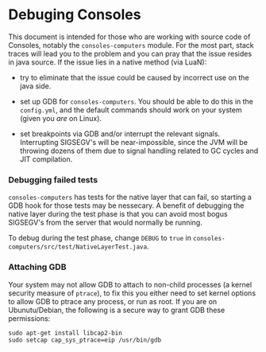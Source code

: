 # Debuging Consoles

This document is intended for those who are working with source code of Consoles, notably the `consoles-computers` module. For the most part, stack traces will lead you to the problem and you can pray that the issue resides in java source. If the issue lies in a native method (via LuaN):

- try to eliminate that the issue could be caused by incorrect use on the java side.

- set up GDB for `consoles-computers`. You should be able to do this in the `config.yml`, and the default commands should work on your system (given you _are_ on Linux).

- set breakpoints via GDB and/or interrupt the relevant signals. Interrupting SIGSEGV's will be near-impossible, since the JVM will be throwing dozens of them due to signal handling related to GC cycles and JIT compilation.

### Debugging failed tests

`consoles-computers` has tests for the native layer that can fail, so starting a GDB hook for those tests may be nessecary. A benefit of debugging the native layer during the test phase is that you can avoid most bogus SIGSEGV's from the server that would normally be running.

To debug during the test phase, change `DEBUG` to `true` in `consoles-computers/src/test/NativeLayerTest.java`.

### Attaching GDB

Your system may not allow GDB to attach to non-child processes (a kernel security measure of `ptrace`), to fix this you either need to set kernel options to allow GDB to ptrace any process, or run as root. If you are on Ubunutu/Debian, the following is a secure way to grant GDB these permissions:

    sudo apt-get install libcap2-bin
    sudo setcap cap_sys_ptrace=eip /usr/bin/gdb